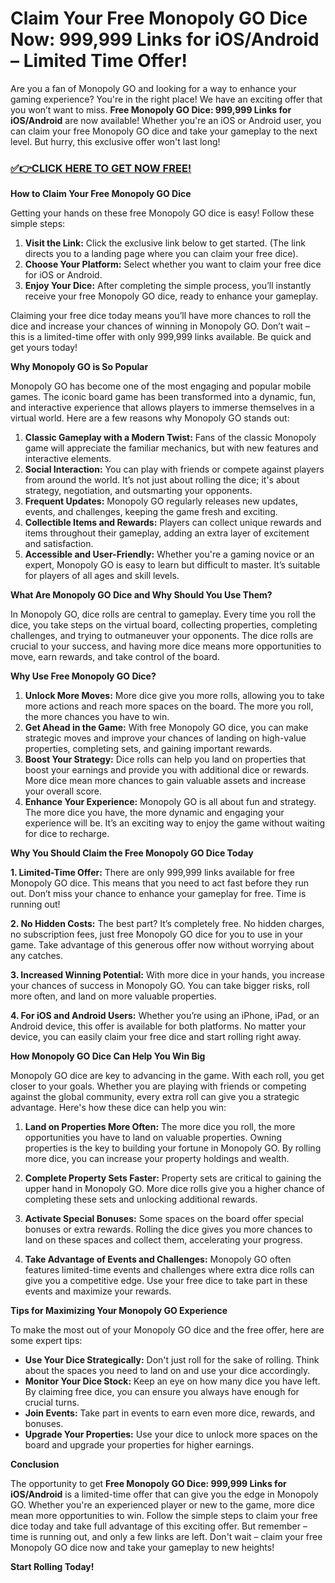 # Claim Your Free Monopoly GO Dice Now: 999,999 Links for iOS/Android – Limited Time Offer!

Are you a fan of Monopoly GO and looking for a way to enhance your gaming experience? You're in the right place! We have an exciting offer that you won’t want to miss. **Free Monopoly GO Dice: 999,999 Links for iOS/Android** are now available! Whether you're an iOS or Android user, you can claim your free Monopoly GO dice and take your gameplay to the next level. But hurry, this exclusive offer won't last long!

### [✅👉CLICK HERE TO GET NOW FREE!](https://freeforyou.xyz/monopoly/go/)

**How to Claim Your Free Monopoly GO Dice**

Getting your hands on these free Monopoly GO dice is easy! Follow these simple steps:

1. **Visit the Link:** Click the exclusive link below to get started. (The link directs you to a landing page where you can claim your free dice).
2. **Choose Your Platform:** Select whether you want to claim your free dice for iOS or Android.
3. **Enjoy Your Dice:** After completing the simple process, you’ll instantly receive your free Monopoly GO dice, ready to enhance your gameplay.

Claiming your free dice today means you’ll have more chances to roll the dice and increase your chances of winning in Monopoly GO. Don’t wait – this is a limited-time offer with only 999,999 links available. Be quick and get yours today!

**Why Monopoly GO is So Popular**

Monopoly GO has become one of the most engaging and popular mobile games. The iconic board game has been transformed into a dynamic, fun, and interactive experience that allows players to immerse themselves in a virtual world. Here are a few reasons why Monopoly GO stands out:

1. **Classic Gameplay with a Modern Twist:** Fans of the classic Monopoly game will appreciate the familiar mechanics, but with new features and interactive elements.
2. **Social Interaction:** You can play with friends or compete against players from around the world. It’s not just about rolling the dice; it's about strategy, negotiation, and outsmarting your opponents.
3. **Frequent Updates:** Monopoly GO regularly releases new updates, events, and challenges, keeping the game fresh and exciting.
4. **Collectible Items and Rewards:** Players can collect unique rewards and items throughout their gameplay, adding an extra layer of excitement and satisfaction.
5. **Accessible and User-Friendly:** Whether you're a gaming novice or an expert, Monopoly GO is easy to learn but difficult to master. It’s suitable for players of all ages and skill levels.

**What Are Monopoly GO Dice and Why Should You Use Them?**

In Monopoly GO, dice rolls are central to gameplay. Every time you roll the dice, you take steps on the virtual board, collecting properties, completing challenges, and trying to outmaneuver your opponents. The dice rolls are crucial to your success, and having more dice means more opportunities to move, earn rewards, and take control of the board.

**Why Use Free Monopoly GO Dice?**

1. **Unlock More Moves:** More dice give you more rolls, allowing you to take more actions and reach more spaces on the board. The more you roll, the more chances you have to win.
2. **Get Ahead in the Game:** With free Monopoly GO dice, you can make strategic moves and improve your chances of landing on high-value properties, completing sets, and gaining important rewards.
3. **Boost Your Strategy:** Dice rolls can help you land on properties that boost your earnings and provide you with additional dice or rewards. More dice mean more chances to gain valuable assets and increase your overall score.
4. **Enhance Your Experience:** Monopoly GO is all about fun and strategy. The more dice you have, the more dynamic and engaging your experience will be. It’s an exciting way to enjoy the game without waiting for dice to recharge.

**Why You Should Claim the Free Monopoly GO Dice Today**

**1. Limited-Time Offer:** There are only 999,999 links available for free Monopoly GO dice. This means that you need to act fast before they run out. Don’t miss your chance to enhance your gameplay for free. Time is running out!
 
**2. No Hidden Costs:** The best part? It’s completely free. No hidden charges, no subscription fees, just free Monopoly GO dice for you to use in your game. Take advantage of this generous offer now without worrying about any catches.

**3. Increased Winning Potential:** With more dice in your hands, you increase your chances of success in Monopoly GO. You can take bigger risks, roll more often, and land on more valuable properties.

**4. For iOS and Android Users:** Whether you’re using an iPhone, iPad, or an Android device, this offer is available for both platforms. No matter your device, you can easily claim your free dice and start rolling right away.

**How Monopoly GO Dice Can Help You Win Big**

Monopoly GO dice are key to advancing in the game. With each roll, you get closer to your goals. Whether you are playing with friends or competing against the global community, every extra roll can give you a strategic advantage. Here's how these dice can help you win:

1. **Land on Properties More Often:** The more dice you roll, the more opportunities you have to land on valuable properties. Owning properties is the key to building your fortune in Monopoly GO. By rolling more dice, you can increase your property holdings and wealth.
   
2. **Complete Property Sets Faster:** Property sets are critical to gaining the upper hand in Monopoly GO. More dice rolls give you a higher chance of completing these sets and unlocking additional rewards.

3. **Activate Special Bonuses:** Some spaces on the board offer special bonuses or extra rewards. Rolling the dice gives you more chances to land on these spaces and collect them, accelerating your progress.

4. **Take Advantage of Events and Challenges:** Monopoly GO often features limited-time events and challenges where extra dice rolls can give you a competitive edge. Use your free dice to take part in these events and maximize your rewards.

**Tips for Maximizing Your Monopoly GO Experience**

To make the most out of your Monopoly GO dice and the free offer, here are some expert tips:

- **Use Your Dice Strategically:** Don't just roll for the sake of rolling. Think about the spaces you need to land on and use your dice accordingly.
- **Monitor Your Dice Stock:** Keep an eye on how many dice you have left. By claiming free dice, you can ensure you always have enough for crucial turns.
- **Join Events:** Take part in events to earn even more dice, rewards, and bonuses.
- **Upgrade Your Properties:** Use your dice to unlock more spaces on the board and upgrade your properties for higher earnings.

**Conclusion**

The opportunity to get **Free Monopoly GO Dice: 999,999 Links for iOS/Android** is a limited-time offer that can give you the edge in Monopoly GO. Whether you're an experienced player or new to the game, more dice mean more opportunities to win. Follow the simple steps to claim your free dice today and take full advantage of this exciting offer. But remember – time is running out, and only a few links are left. Don't wait – claim your free Monopoly GO dice now and take your gameplay to new heights!

**Start Rolling Today!**
